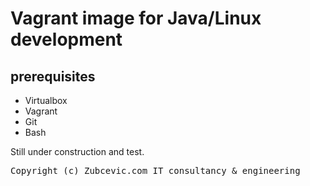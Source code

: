 # Vagrant image for Java/Linux development

## prerequisites

+ Virtualbox
+ Vagrant
+ Git
+ Bash

Still under construction and test.

<pre>
Copyright (c) Zubcevic.com IT consultancy & engineering
</pre>